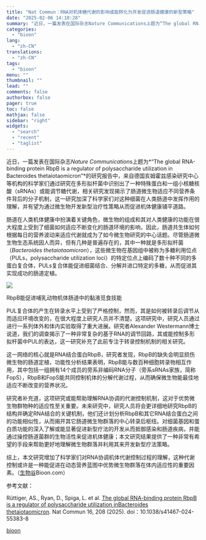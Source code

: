 ```yaml
---
title: "Nat Commun：RNA对机体糖代谢的影响或能转化为开发促进肠道健康的新型策略"
date: "2025-02-06 14:10:28"
summary: "近日，一篇发表在国际杂志Nature Communications上题为“The global RN..."
categories:
  - "bioon"
lang:
  - "zh-CN"
translations:
  - "zh-CN"
tags:
  - "bioon"
menu: ""
thumbnail: ""
lead: ""
comments: false
authorbox: false
pager: true
toc: false
mathjax: false
sidebar: "right"
widgets:
  - "search"
  - "recent"
  - "taglist"
---
```


近日，一篇发表在国际杂志*Nature Communications*上题为*“The global RNA-binding protein RbpB is a regulator of polysaccharide utilization in Bacteroides thetaiotaomicron”*的研究报告中，来自德国亥姆霍兹感染研究中心等机构的科学家们通过研究在多形拟杆菌中识别出了一种特殊蛋白和一组小核糖核酸（sRNAs）或能调节糖代谢，相关研究发现揭示了肠道微生物适应不同营养条件背后的分子机制，这一研究加深了科学家们对这种细菌在人类肠道中发挥作用的理解，并有望为通过微生物开发新型治疗性策略从而促进机体健康铺平道路。

肠道在人类机体健康中扮演着关键角色，微生物的组成和其对人类健康的功能在很大程度上受到了细菌如何适应不断变化的肠道环境的影响，因此，肠道共生体如何根据每日的营养波动来适应代谢就成为了如今微生物研究的中心话题。尽管肠道微生物生态系统因人而异，但有几种是普遍存在的，其中一种就是多形拟杆菌（*Bacteroides thetaiotaomicron*），这些微生物在基因组中被称为多糖利用位点（PULs，polysaccharide utilization loci）的特定位点上编码了数十种不同的多蛋白复合体，PULs复合体能促进细菌结合、分解并进口特定的多糖，从而促进其实现成功的肠道定植。

![](https://img.medsci.cn/bioon-com/20250205/1738743317230_1938376.png)

RbpB能促进哺乳动物机体肠道中的黏液觅食技能

PUL复合体的产生在转录水平上受到了严格控制，然而，其是如何被转录后调节从而适应环境改变的，在很大程度上研究人员并不清楚。这项研究中，研究人员通过进行一系列体外和体内实验取得了重大进展。研究者Alexander Westermann博士说道，我们的调查揭示了一种非常复杂的基于RNA的调节回路，其或能控制多形拟杆菌中PUL的表达，这一研究补充了此前专注于转录控制机制的相关研究。

这一网络的核心就是RNA结合蛋白RbpB，研究者发现，RbpB的缺失会明显损伤微生物的肠道定植，功能性分析结果表明，RbpB能与数百种细胞转录物相互作用，其中包括一组拥有14个成员的旁系非编码RNA分子（旁系sRNAs家族，简称FopS），RbpB和FopS能共同控制机体的分解代谢过程，从而确保微生物能最佳地适应不断改变的营养状况。

研究者补充道，这项研究或能帮助理解RNA协调的代谢控制机制，这对于优势微生物群物种的适应性至关重要。未来研究中，研究人员将会更详细地研究RbpB的结构并确定RNA结合的关键机制，他们还计划分析RbpB和其它RNA结合蛋白之间的功能相似性，从而揭开其它肠道微生物群落的中心转录后枢纽。对细菌基因和蛋白质功能的深入了解或能显著促进新型疗法的开发从而抵御感染和肠道疾病，并能通过操控肠道菌群的生物活性来促进机体健康；本文研究结果提供了一种非常有希望的手段来帮助更好地理解微生物群落并利用其来开发新型疗法策略。

综上，本文研究增加了科学家们对RNA协调机体代谢控制过程的理解，这种代谢控制或许是一种能促进在动态营养蓝图中优势微生物群落在体内适应性的重要因素。（[生物谷](https://www.bioon.com)Bioon.com）

参考文献：

Rüttiger, AS., Ryan, D., Spiga, L. et al. [The global RNA-binding protein RbpB is a regulator of polysaccharide utilization in](https://www.nature.com/articles/s41467-024-55383-8)[Bacteroides thetaiotaomicron](https://www.nature.com/articles/s41467-024-55383-8). Nat Commun 16, 208 (2025). doi：10.1038/s41467-024-55383-8

[bioon](http://news.bioon.com/article/3a64862091c1.html)
